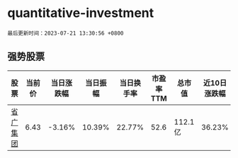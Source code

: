 # quantitative-investment

`最后更新时间：2023-07-21 13:30:56 +0800`

## 强势股票

|股票|当前价|当日涨跌幅|当日振幅|当日换手率|市盈率TTM|总市值|近10日涨跌幅|
|----|----|----|----|----|----|----|----|
|[省广集团](https://xueqiu.com/S/SZ002400)|6.43|-3.16%|10.39%|22.77%|52.6|112.1亿|36.23%|
